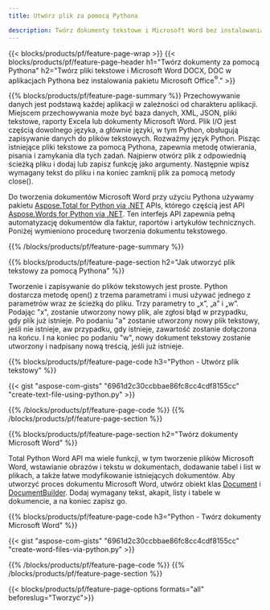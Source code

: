 ```yaml
---
title: Utwórz plik za pomocą Pythona 

description: Twórz dokumenty tekstowe i Microsoft Word bez instalowania pakietu Microsoft Office 
---
```


{{< blocks/products/pf/feature-page-wrap >}}
{{< blocks/products/pf/feature-page-header h1="Twórz dokumenty za pomocą Pythona" h2="Twórz pliki tekstowe i Microsoft Word DOCX, DOC w aplikacjach Pythona bez instalowania pakietu Microsoft Office<sup>&reg;</sup>." >}}

{{% blocks/products/pf/feature-page-summary %}}
Przechowywanie danych jest podstawą każdej aplikacji w zależności od charakteru aplikacji. Miejscem przechowywania może być baza danych, XML, JSON, pliki tekstowe, raporty Excela lub dokumenty Microsoft Word. Plik I/O jest częścią dowolnego języka, a głównie języki, w tym Python, obsługują zapisywanie danych do plików tekstowych. Rozważmy język Python. Pisząc istniejące pliki tekstowe za pomocą Pythona, zapewnia metodę otwierania, pisania i zamykania dla tych zadań. Najpierw otwórz plik z odpowiednią ścieżką pliku i dodaj lub zapisz funkcję jako argumenty. Następnie wpisz wymagany tekst do pliku i na koniec zamknij plik za pomocą metody close(). 

Do tworzenia dokumentów Microsoft Word przy użyciu Pythona używamy pakietu [Aspose.Total for Python via .NET](https://products.aspose.com/total/python-net/) APIs, którego częścią jest API [Aspose.Words for Python via .NET](https://products.aspose.com/words/python-net/). Ten interfejs API zapewnia pełną automatyzację dokumentów dla faktur, raportów i artykułów technicznych. Poniżej wymieniono procedurę tworzenia dokumentu tekstowego.

{{% /blocks/products/pf/feature-page-summary  %}}

{{% blocks/products/pf/feature-page-section  h2="Jak utworzyć plik tekstowy za pomocą Pythona" %}}

Tworzenie i zapisywanie do plików tekstowych jest proste. Python dostarcza metodę open() z trzema parametrami i musi używać jednego z parametrów wraz ze ścieżką do pliku. Trzy parametry to „x”, „a” i „w”. Podając "x", zostanie utworzony nowy plik, ale zgłosi błąd w przypadku, gdy plik już istnieje. Po podaniu "a" zostanie utworzony nowy plik tekstowy, jeśli nie istnieje, aw przypadku, gdy istnieje, zawartość zostanie dołączona na końcu. I na koniec po podaniu "w", nowy dokument tekstowy zostanie utworzony i nadpisany nową treścią, jeśli już istnieje.

{{% blocks/products/pf/feature-page-code h3="Python - Utwórz plik tekstowy" %}}

{{< gist "aspose-com-gists" "6961d2c30ccbbae86fc8cc4cdf8155cc" "create-text-file-using-python.py" >}}

{{% /blocks/products/pf/feature-page-code  %}}
{{% /blocks/products/pf/feature-page-section %}}

{{% blocks/products/pf/feature-page-section  h2="Twórz dokumenty Microsoft Word" %}}

Total Python Word API ma wiele funkcji, w tym tworzenie plików Microsoft Word, wstawianie obrazów i tekstu w dokumentach, dodawanie tabel i list w plikach, a także łatwe modyfikowanie istniejących dokumentów. Aby utworzyć proces dokumentu Microsoft Word, utwórz obiekt klas [Document](https://reference.aspose.com/words/python-net/aspose.words/document/) i [DocumentBuilder](https://reference.aspose.com/words/python-net/aspose.words/documentbuilder/). Dodaj wymagany tekst, akapit, listy i tabele w dokumencie, a na koniec zapisz go.

{{% blocks/products/pf/feature-page-code h3="Python - Twórz dokumenty Microsoft Word" %}}

{{< gist "aspose-com-gists" "6961d2c30ccbbae86fc8cc4cdf8155cc" "create-word-files-via-python.py" >}}

{{% /blocks/products/pf/feature-page-code  %}}
{{% /blocks/products/pf/feature-page-section %}}

{{< blocks/products/pf/feature-page-options formats="all" beforeslug="Tworzyć">}}